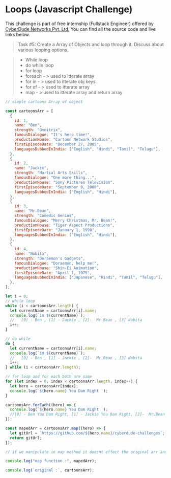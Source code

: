 # Loops (Javascript Challenge)

This challenge is part of free internship (Fullstack Engineer) offered by [CyberDude Networks Pvt. Ltd.](https://cyberdudenetworks.com) You can find all the source code and live links below.

> Task #5: Create a Array of Objects and loop through it. Discuss about various looping options.

> - While loop
> - do while loop
> - for loop
> - foreach - > used to itterate array
> - for in - > used to itterate obj keys
> - for of - > used to itterate array
> - map - > used to itterate array and return array

```js
// simple cartoons Array of object

const cartoonsArr = [
  {
    id: 1,
    name: "Ben",
    strength: "Omnitrix",
    famousDialogue: "It's hero time!",
    productionHouse: "Cartoon Network Studios",
    firstEpisodeDate: "December 27, 2005",
    languagesDubbedInIndia: ["English", "Hindi", "Tamil", "Telugu"],
  },
  {
    id: 2,
    name: "Jackie",
    strength: "Martial Arts Skills",
    famousDialogue: "One more thing...",
    productionHouse: "Sony Pictures Television",
    firstEpisodeDate: "September 9, 2000",
    languagesDubbedInIndia: ["English", "Hindi"],
  },
  {
    id: 3,
    name: "Mr.Bean",
    strength: "Comedic Genius",
    famousDialogue: "Merry Christmas, Mr. Bean!",
    productionHouse: "Tiger Aspect Productions",
    firstEpisodeDate: "January 1, 1990",
    languagesDubbedInIndia: ["English", "Hindi"],
  },
  {
    id: 4,
    name: "Nobita",
    strength: "Doraemon's Gadgets",
    famousDialogue: "Doraemon, help me!",
    productionHouse: "Shin-Ei Animation",
    firstEpisodeDate: "April 1, 1979",
    languagesDubbedInIndia: ["Japanese", "Hindi", "Tamil", "Telugu"],
  },
];
```

```js
let i = 0;
// while loop
while (i < cartoonsArr.length) {
  let currentName = cartoonsArr[i].name;
  console.log(`im ${currentName}`);
  //   [0] - Ben , [1] - Jackie , [2]-  Mr.Bean , [3] Nobita
  i++;
}
```

```js
// do while
do {
  let currentName = cartoonsArr[i].name;
  console.log(`im ${currentName}`);
  //   [0] - Ben , [1] - Jackie , [2]-  Mr.Bean , [3] Nobita
  i++;
} while (i < cartoonsArr.length);
```

```js
// for loop and for each both are same
for (let index = 0; index < cartoonsArr.length; index++) {
  let hero = cartoonsArr[index];
  console.log(`${hero.name} You Dam Right `);
}
```

```js
cartoonsArr.forEach((hero) => {
  console.log(`${hero.name} You Dam Right `);
  //[0] - Ben You Dam Right, [1] - Jackie You Dam Right, [2]-  Mr.Bean You Dam Right, [3] Nobita You Dam Right
});
```

```js
const mapedArr = cartoonsArr.map((hero) => {
  let gitUrl = `https://github.com/${hero.name}/cyberdude-challenges`;
  return gitUrl;
});

// if we manipulate in map method it doesnt effect the original arr and this return new arr

console.log("map function :", mapedArr);

console.log(`original :`, cartoonsArr);
```
